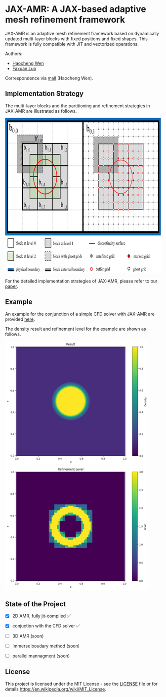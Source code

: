 # JAX-AMR: A JAX-based adaptive mesh refinement framework

JAX-AMR is an adaptive mesh refinement framework based on dynamically updated multi-layer blocks with fixed positions and fixed shapes. This framework is fully compatible with JIT and vectorized operations.

Authors:
- [Haocheng Wen](https://github.com/thuwen)
- [Faxuan Luo](https://github.com/luofx23)

Correspondence via [mail](mailto:haochengwenson@126.com) (Haocheng Wen).

## Implementation Strategy
The multi-layer blocks and the partitioning and refinement strategies in JAX-AMR are illustrated as follows.

<img src="/docs/images/blocks in JAX-AMR.png" alt="Schematic diagram of multi-layer blocks in JAX-AMR" height="500"/>

For the detailed implementation strategies of JAX-AMR, please refer to our [paper](xxx).


## Example
An example for the conjunction of a simple CFD solver with JAX-AMR are provided [here](https://github.com/JA4S/JAX-AMR/tree/main/examples).

The density result and refinement level for the example are shown as follows.

<img src="/examples/result.png" alt="result" height="400"/>

<img src="/examples/refinement_level.png" alt="refinement level" height="400"/>

## State of the Project

- [x] 2D AMR, fully jit-compiled ✅
- [x] conjuction with the CFD solver ✅
- [ ] 3D AMR (soon)
- [ ] Immerse boudary method (soon)
- [ ] parallel mannagment (soon)


## License
This project is licensed under the MIT License - see 
the [LICENSE](LICENSE) file or for details https://en.wikipedia.org/wiki/MIT_License.
